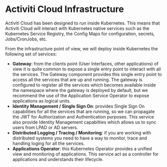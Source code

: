 # Activiti Cloud Infrastructure

Activiti Cloud has been designed to run inside Kubernetes. This means that Activiti Cloud will interact with Kubernetes native services such as the Kubernetes Service Registry, the Config Maps for configuration, secrets, Jobs/CronJobs, etc.

From the infrastructure point of view, we will deploy inside Kubernetes the following set of services:

* **Gateway**: from the clients point \(User Interfaces, other applications\) of view it is quite common to expose a single entry point to interact with all the services. The Gateway component provides this single entry point to access all the services that are up and running. The gateway is configured to register all the services which becomes available inside the namespace where the gateway is deployed by default, but we recommend the use of the Application Service Operator to expose applications as logical units.
* **Identity Management / Single Sign On**: provides Single Sign On capabilities for all the services that are running, so we can propagate the JWT for Authorization and Authentication purposes. This service also provide Identity Management capabilties which allows us to sync users from LPAD or AD servers. 
* **Distributed Logging / Tracing / Monitoring**: if you are working with distributed systems you need to have a way to monitor, trace and handling loging for all the services. 
* **Applications Operator**: this Kubernetes Operator provides a unified view and monitoring of applications. This service act as a controller for applications and understands their lifecycle. 

